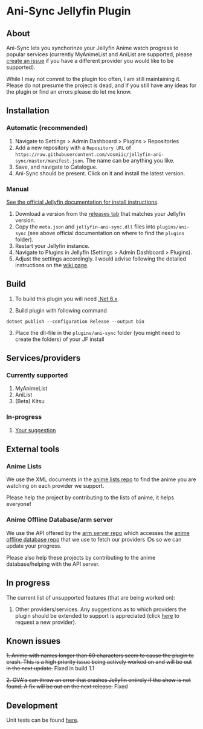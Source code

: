 <h1>Ani-Sync Jellyfin Plugin</h1>

## About

Ani-Sync lets you synchorinze your Jellyfin Anime watch progress to popular services (currently MyAnimeList and AniList are supported, please [create an issue](https://github.com/vosmiic/jellyfin-ani-sync/issues/new) if you have a different provider you would like to be supported).

While I may not commit to the plugin too often, I am still maintaining it. Please do not presume the project is dead, and if you still have any ideas for the plugin or find an errors please do let me know.

## Installation

### Automatic (recommended)
1. Navigate to Settings > Admin Dashboard > Plugins > Repositories
2. Add a new repository with a `Repository URL` of `https://raw.githubusercontent.com/vosmiic/jellyfin-ani-sync/master/manifest.json`. The name can be anything you like.
3. Save, and navigate to Catalogue.
4. Ani-Sync should be present. Click on it and install the latest version.

### Manual

[See the official Jellyfin documentation for install instructions](https://jellyfin.org/docs/general/server/plugins/index.html#installing).

1. Download a version from the [releases tab](https://github.com/vosmiic/jellyfin-ani-sync/releases) that matches your Jellyfin version.
2. Copy the `meta.json` and `jellyfin-ani-sync.dll` files into `plugins/ani-sync` (see above official documentation on where to find the `plugins` folder).
3. Restart your Jellyfin instance.
4. Navigate to Plugins in Jellyfin (Settings > Admin Dashboard > Plugins).
5. Adjust the settings accordingly. I would advise following the detailed instructions on the [wiki page](https://github.com/vosmiic/jellyfin-ani-sync/wiki).

## Build

1. To build this plugin you will need [.Net 6.x](https://dotnet.microsoft.com/download/dotnet/6.0).

2. Build plugin with following command
  ```
  dotnet publish --configuration Release --output bin
  ```

3. Place the dll-file in the `plugins/ani-sync` folder (you might need to create the folders) of your JF install

## Services/providers
### Currently supported
1. MyAnimeList
2. AniList
3. (Beta) Kitsu
### In-progress
1. [Your suggestion](https://github.com/vosmiic/jellyfin-ani-sync/issues/new)

## External tools
### Anime Lists
We use the XML documents in the [anime lists repo](https://github.com/Anime-Lists/anime-lists) to find the anime you are watching on each provider we support.

Please help the project by contributing to the lists of anime, it helps everyone!
### Anime Offline Database/arm server
We use the API offered by the [arm server repo](https://github.com/BeeeQueue/arm-server) which accesses the [anime offline database repo](https://github.com/manami-project/anime-offline-database) that we use to fetch our providers IDs so we can update your progress.

Please also help these projects by contributing to the anime database/helping with the API server.

## In progress

The current list of unsupported features (that are being worked on):
1. Other providers/services. Any suggestions as to which providers the plugin should be extended to support is appreciated (click [here](https://github.com/vosmiic/jellyfin-ani-sync/issues/new) to request a new provider). 

## Known issues
~~1. Anime with names longer than 60 characters seem to cause the plugin to crash. This is a high priority issue being actively worked on and will be out in the next update.~~ Fixed in build 1.1

~~2. OVA's can throw an error that crashes Jellyfin entirely if the show is not found. A fix will be out on the next release.~~ Fixed
## Development
Unit tests can be found [here](https://github.com/vosmiic/jellyfin-ani-sync-unit-tests).
